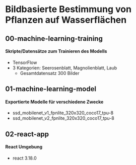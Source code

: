 # Bildbasierte Bestimmung von Pflanzen auf Wasserflächen

## 00-machine-learning-training
#### Skripte/Datensätze zum Trainieren des Modells
- TensorFlow
- 3 Kategorien: Seerosenblatt, Magnolienblatt, Laub
    - Gesamtdatensatz 300 Bilder

## 01-machine-learning-model
#### Exportierte Modelle für verschiedene Zwecke
- ssd_mobilenet_v1_fpnlite_320x320_coco17_tpu-8
- ssd_mobilenet_v2_fpnlite_320x320_coco17_tpu-8

## 02-react-app
#### React Umgebung
- react 3.18.0